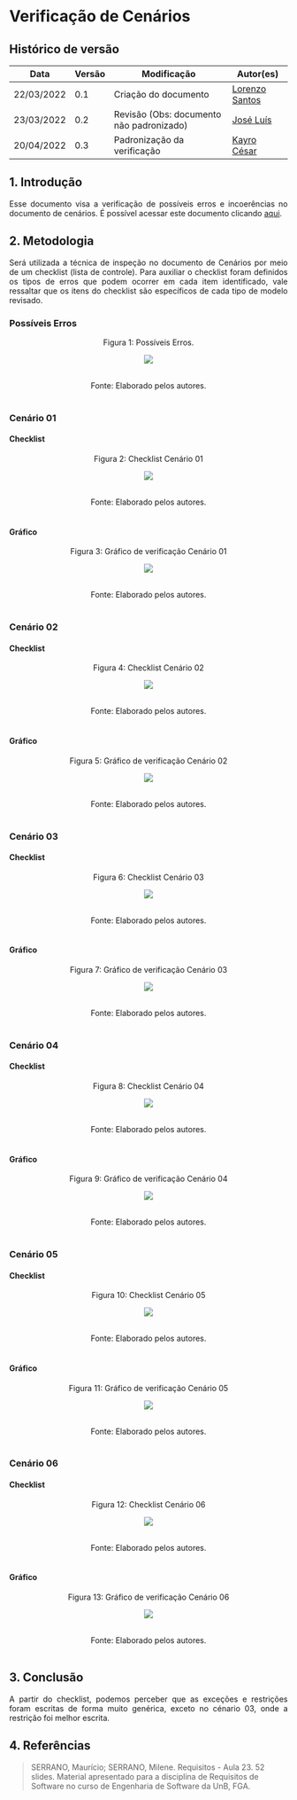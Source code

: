 # Verificação de Cenários

## Histórico de versão

|Data | Versão | Modificação | Autor(es)|
| -- | -- | -- | -- |
| 22/03/2022 |  0.1   | Criação do documento |  [Lorenzo Santos](https://github.com/lorenzo7377) |
| 23/03/2022 |  0.2   | Revisão (Obs: documento não padronizado) |   [José Luís](https://github.com/joseluis-rt) |
| 20/04/2022 |  0.3  | Padronização da verificação |  [Kayro César](https://github.com/kayrocesar) |


## 1. Introdução
<p style="text-align: justify">
Esse documento visa a verificação de possíveis erros e incoerências no documento de cenários. É possível acessar este documento clicando <a href="https://requisitos-de-software.github.io/2021.2-PontoFacil/elicitacao/cenarios/">aqui</a>.
</p>

## 2. Metodologia
<p style="text-align: justify">Será utilizada a técnica de inspeção no documento de Cenários por meio de um checklist (lista de controle). Para auxiliar o checklist foram definidos os tipos de erros que podem ocorrer em cada item identificado, vale ressaltar que os itens do checklist são específicos de cada tipo de modelo revisado.</p>

### Possíveis Erros

<center>

<figcaption>Figura 1: Possíveis Erros. </figcaption>

<p align = "center"><img src="https://raw.githubusercontent.com/Requisitos-de-Software/2021.2-PontoFacil/master/docs/assets/imagens/ver_PossiveisErros.jpg"></p><br>



<figcaption>Fonte: Elaborado pelos autores.</figcaption>

</center>

<br>

### Cenário 01
####  Checklist 

<center>

<figcaption>Figura 2: Checklist Cenário 01</figcaption>
<p align = "center"><img src="https://github.com/Requisitos-de-Software/2021.2-PontoFacil/blob/master//docs/assets/imagens/ver_cenario01_resultado.PNG?raw=true"></p><br>
<figcaption>Fonte: Elaborado pelos autores.</figcaption>

</center>

<br>

#### Gráfico 

<center>
<figcaption>Figura 3: Gráfico de verificação Cenário 01</figcaption>
<p><img src="https://github.com/Requisitos-de-Software/2021.2-PontoFacil/blob/master//docs/assets/imagens/ver_cenario_01_grafico.PNG?raw=true" ></p><br>

<figcaption>Fonte: Elaborado pelos autores.</figcaption>

</center>

<br>

### Cenário 02

####  Checklist 

<center>

<figcaption>Figura 4: Checklist Cenário 02</figcaption>
<p align = "center"><img src="https://github.com/Requisitos-de-Software/2021.2-PontoFacil/blob/master//docs/assets/imagens/ver_cenario02_resultado.PNG?raw=true"></p><br>
<figcaption>Fonte: Elaborado pelos autores.</figcaption>

</center>

<br>

#### Gráfico 

<center>
<figcaption>Figura 5: Gráfico de verificação Cenário 02</figcaption>
<p><img src="https://github.com/Requisitos-de-Software/2021.2-PontoFacil/blob/master//docs/assets/imagens/ver_cenario_02_grafico.PNG?raw=true" ></p><br>

<figcaption>Fonte: Elaborado pelos autores.</figcaption>

</center>

<br>

### Cenário 03

####  Checklist 

<center>

<figcaption>Figura 6: Checklist Cenário 03</figcaption>
<p align = "center"><img src="https://github.com/Requisitos-de-Software/2021.2-PontoFacil/blob/master//docs/assets/imagens/ver_cenario03_resultado.PNG?raw=true"></p><br>
<figcaption>Fonte: Elaborado pelos autores.</figcaption>

</center>

<br>

#### Gráfico 

<center>
<figcaption>Figura 7: Gráfico de verificação Cenário 03</figcaption>
<p><img src="https://github.com/Requisitos-de-Software/2021.2-PontoFacil/blob/master//docs/assets/imagens/ver_cenario_03_grafico.PNG?raw=true" ></p><br>

<figcaption>Fonte: Elaborado pelos autores.</figcaption>

</center>

<br>


### Cenário 04

####  Checklist 

<center>

<figcaption>Figura 8: Checklist Cenário 04</figcaption>
<p align = "center"><img src="https://github.com/Requisitos-de-Software/2021.2-PontoFacil/blob/master//docs/assets/imagens/ver_cenario04_resultado.PNG?raw=true"></p><br>
<figcaption>Fonte: Elaborado pelos autores.</figcaption>

</center>

<br>

#### Gráfico 

<center>
<figcaption>Figura 9: Gráfico de verificação Cenário 04</figcaption>
<p><img src="https://github.com/Requisitos-de-Software/2021.2-PontoFacil/blob/master//docs/assets/imagens/ver_cenario_04_grafico.PNG?raw=true" ></p><br>

<figcaption>Fonte: Elaborado pelos autores.</figcaption>

</center>

<br>


### Cenário 05

####  Checklist 

<center>

<figcaption>Figura 10: Checklist Cenário 05</figcaption>
<p align = "center"><img src="https://github.com/Requisitos-de-Software/2021.2-PontoFacil/blob/master//docs/assets/imagens/ver_cenario05_resultado.PNG?raw=true"></p><br>
<figcaption>Fonte: Elaborado pelos autores.</figcaption>

</center>

<br>

#### Gráfico 

<center>
<figcaption>Figura 11: Gráfico de verificação Cenário 05</figcaption>
<p><img src="https://github.com/Requisitos-de-Software/2021.2-PontoFacil/blob/master//docs/assets/imagens/ver_cenario_05_grafico.PNG?raw=true" ></p><br>

<figcaption>Fonte: Elaborado pelos autores.</figcaption>

</center>

<br>

### Cenário 06

####  Checklist 

<center>

<figcaption>Figura 12: Checklist Cenário 06</figcaption>
<p align = "center"><img src="https://github.com/Requisitos-de-Software/2021.2-PontoFacil/blob/master//docs/assets/imagens/ver_cenario06_resultado.PNG?raw=true"></p><br>
<figcaption>Fonte: Elaborado pelos autores.</figcaption>

</center>

<br>

#### Gráfico 

<center>
<figcaption>Figura 13: Gráfico de verificação Cenário 06</figcaption>
<p><img src="https://github.com/Requisitos-de-Software/2021.2-PontoFacil/blob/master//docs/assets/imagens/ver_cenario_06_grafico.PNG?raw=true" ></p><br>

<figcaption>Fonte: Elaborado pelos autores.</figcaption>

</center>

<br>

## 3. Conclusão
<p style="text-align: justify">A partir do checklist, podemos perceber que as exceções e restrições foram escritas de forma muito genérica, exceto no cénario 03, onde a restrição foi melhor escrita.</p>

## 4. Referências

> SERRANO, Maurício; SERRANO, Milene. Requisitos - Aula 23. 52 slides. Material apresentado para a disciplina de Requisitos de Software no curso de Engenharia de Software da UnB, FGA.
